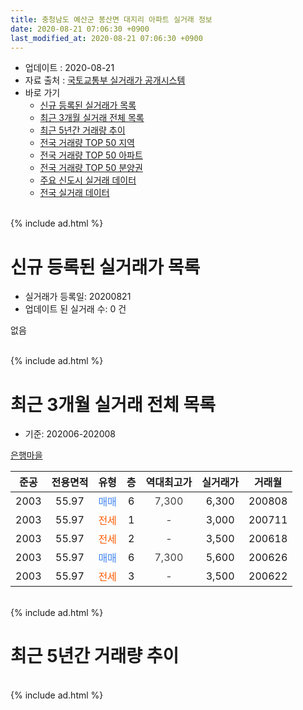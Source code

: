 ```yaml
---
title: 충청남도 예산군 봉산면 대지리 아파트 실거래 정보
date: 2020-08-21 07:06:30 +0900
last_modified_at: 2020-08-21 07:06:30 +0900
---
```


* 업데이트 : 2020-08-21
* 자료 출처 : [국토교통부 실거래가 공개시스템](http://rt.molit.go.kr)
* 바로 가기
    * [신규 등록된 실거래가 목록](#신규-등록된-실거래가-목록)
    * [최근 3개월 실거래 전체 목록](#최근-3개월-실거래-전체-목록)
    * [최근 5년간 거래량 추이](#최근-5년간-거래량-추이)
    * [전국 거래량 TOP 50 지역](https://inasie.github.io/apt-trade-info/최근-3개월-전국에서-가장-거래가-많이-발생한-지역)
    * [전국 거래량 TOP 50 아파트](https://inasie.github.io/apt-trade-info/최근-3개월-전국에서-가장-거래가-많이-발생한-아파트)
    * [전국 거래량 TOP 50 분양권](https://inasie.github.io/apt-trade-info/최근-3개월-전국에서-가장-거래가-많이-발생한-분양권)
    * [주요 신도시 실거래 데이터](https://inasie.github.io/apt-trade-info/주요-신도시)
    * [전국 실거래 데이터](https://inasie.github.io/apt-trade-info/전국)
<br>
{% include ad.html %}
<br>

# 신규 등록된 실거래가 목록
* 실거래가 등록일: 20200821
* 업데이트 된 실거래 수: 0 건

없음

<br>
{% include ad.html %}
<br>

# 최근 3개월 실거래 전체 목록
* 기준: 202006-202008


[은행마을](https://search.naver.com/search.naver?query=%EC%B6%A9%EC%B2%AD%EB%82%A8%EB%8F%84+%EC%98%88%EC%82%B0%EA%B5%B0+%EB%B4%89%EC%82%B0%EB%A9%B4+%EB%8C%80%EC%A7%80%EB%A6%AC+%EC%9D%80%ED%96%89%EB%A7%88%EC%9D%84)

|준공|전용면적|유형|층|역대최고가|실거래가|거래월|
|:---:|:---:|:---:|:---:|:---:|:---:|:---:|
|2003|55.97|<span style="color:#4285f3">매매</span>|6|<span style="color:#444444">7,300</span>|6,300|200808|
|2003|55.97|<span style="color:#ff5a00">전세</span>|1|<span style="color:#444444">-</span>|3,000|200711|
|2003|55.97|<span style="color:#ff5a00">전세</span>|2|<span style="color:#444444">-</span>|3,500|200618|
|2003|55.97|<span style="color:#4285f3">매매</span>|6|<span style="color:#444444">7,300</span>|5,600|200626|
|2003|55.97|<span style="color:#ff5a00">전세</span>|3|<span style="color:#444444">-</span>|3,500|200622|


<br>
{% include ad.html %}
<br>

# 최근 5년간 거래량 추이


<div style="width:100%;">
    <canvas id="deal_progress" height="200"></canvas>
</div>

<script>
new Chart(document.getElementById("deal_progress"), {
    type: 'line',
    data: {
        labels: ['201508','201509','201510','201511','201512','201601','201602','201603','201604','201605','201606','201607','201608','201609','201610','201611','201612','201701','201702','201703','201704','201705','201706','201707','201708','201709','201710','201711','201712','201801','201802','201803','201804','201805','201806','201807','201808','201809','201810','201811','201812','201901','201902','201903','201904','201905','201906','201907','201908','201909','201910','201911','201912','202001','202002','202003','202004','202005','202006','202007','202008'],
        datasets: [{
            label: '매매',
            pointRadius: 1,
            data: [2, 1, 1, 1, 1, 0, 2, 2, 1, 0, 1, 1, 3, 0, 2, 1, 1, 2, 1, 2, 0, 2, 2, 3, 1, 0, 1, 0, 3, 1, 0, 0, 0, 2, 0, 0, 0, 1, 2, 0, 0, 0, 0, 0, 0, 0, 1, 0, 0, 0, 0, 1, 0, 0, 1, 0, 1, 0, 1, 0, 1],
            borderColor: "rgba(255, 201, 14, 1)",
            backgroundColor: "rgba(255, 201, 14, 0.5)",
            fill: false,
            lineTension: 0
        },{
            label: '전월세',
            pointRadius: 1,
            data: [2, 0, 1, 1, 2, 1, 3, 0, 0, 2, 2, 0, 0, 2, 1, 0, 0, 0, 0, 0, 1, 0, 2, 1, 1, 0, 0, 0, 1, 0, 0, 0, 1, 0, 0, 0, 1, 0, 1, 0, 0, 0, 0, 1, 1, 0, 2, 1, 0, 0, 1, 1, 0, 1, 0, 0, 0, 1, 2, 1, 0],
            borderColor: "rgba(0, 141, 185, 1)",
            backgroundColor: "rgba(0, 141, 185, 0.5)",
            fill: false,
            lineTension: 0
        }
        ]
    },
    options: {
        responsive: true,
        title: {
            display: false
        },
        tooltips: {
            mode: 'index',
            intersect: false
        },
        hover: {
            mode: 'nearest',
            intersect: true
        },
        scales: {
            xAxes: [{
                display: true,
                scaleLabel: {
                    display: true,
                    labelString: '년/월'
                }
            }],
            yAxes: [{
                display: true,
                ticks: {
                    suggestedMin: 0,
                },
                scaleLabel: {
                    display: true,
                    labelString: '실거래 수'
                }
            }]
        }
    }
});

</script>


<br>
{% include ad.html %}
<br>

